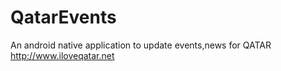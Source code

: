 # QatarEvents
An android native application to update events,news for QATAR
http://www.iloveqatar.net

